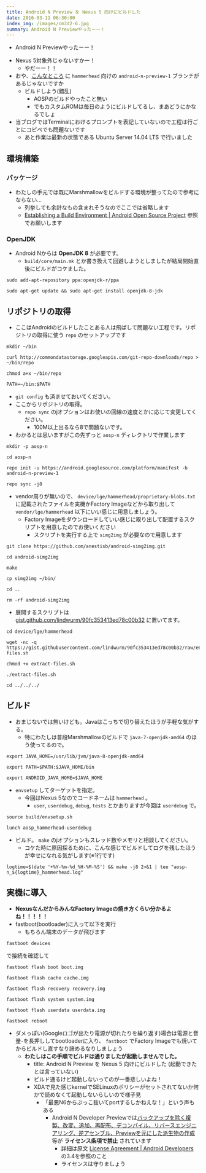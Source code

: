 ```yaml
---
title: Android N Preview を Nexus 5 向けにビルドした
date: 2016-03-11 06:30:00
index_img: /images/cm3d2-6.jpg
summary: Android N Previewやったーー！
---
```


- Android N Previewやったーー！
<!-- more -->

- Nexus 5対象外じゃないすかー！
    - やだーー！！
- おや、[こんなところ](https://android.googlesource.com/device/lge/hammerhead/+/android-n-preview-1) に `hammerhead` 向けの `android-n-preview-1` ブランチがあるじゃないですか
    - ビルドしよう(錯乱)
        - AOSPのビルドやったこと無い
        - でもカスタムROMは毎日のようにビルドしてるし、まあどうにかなるでしょ
- 当ブログではTerminalにおけるプロンプトを表記していないので工程は行ごとにコピペでも問題ないです
    - あと作業は最新の状態である Ubuntu Server 14.04 LTS で行いました

## 環境構築

### パッケージ

- わたしの手元では既にMarshmallowをビルドする環境が整ってたので参考にならない…
    - 列挙しても余計なもの含まれそうなのでここでは省略します
    - [Establishing a Build Environment | Android Open Source Project](https://source.android.com/source/initializing.html) 参照でお願いします

### OpenJDK

- Android Nからは **OpenJDK 8** が必要です。
    - `build/core/main.mk` とか書き換えて回避しようとしましたが結局開始直後にビルドがコケました。

```
sudo add-apt-repository ppa:openjdk-r/ppa
```

```
sudo apt-get update && sudo apt-get install openjdk-8-jdk
```

## リポジトリの取得

- ここはAndroidのビルドしたことある人は飛ばして問題ない工程です。リポジトリの取得に使う `repo` のセットアップです

```
mkdir ~/bin
```

```
curl http://commondatastorage.googleapis.com/git-repo-downloads/repo > ~/bin/repo
```

```
chmod a+x ~/bin/repo
```

```
PATH=~/bin:$PATH
```

- `git config` も済ませておいてください。
- ここからリポジトリの取得。
    - `repo sync` のjオプションはお使いの回線の速度とかに応じて変更してください。
        - 100M以上出るなら8で問題ないです。
- わかるとは思いますがこの先ずっと `aosp-n` ディレクトリで作業します

```
mkdir -p aosp-n
```

```
cd aosp-n
```

```
repo init -u https://android.googlesource.com/platform/manifest -b android-n-preview-1
```

```
repo sync -j8
```

- vendor周りが無いので、 `device/lge/hammerhead/proprietary-blobs.txt` に記載されたファイルを実機かFactory Imageなどから取り出して `vendor/lge/hammerhead` 以下にいい感じに用意しましょう。
    - Factory Imageをダウンロードしていい感じに取り出して配置するスクリプトを用意したのでお使いください
        - スクリプトを実行する上で `simg2img` が必要なので用意します

```
git clone https://github.com/anestisb/android-simg2img.git
```

```
cd android-simg2img
```

```
make
```

```
cp simg2img ~/bin/
```

```
cd ..
```

```
rm -rf android-simg2img
```

- 展開するスクリプトは [gist.github.com/lindwurm/90fc353413ed78c00b32](https://gist.github.com/lindwurm/90fc353413ed78c00b32) に置いてます。

```
cd device/lge/hammerhead
```

```
wget -nc -q https://gist.githubusercontent.com/lindwurm/90fc353413ed78c00b32/raw/e605b7c891e293dccfb047cb3f6b596f06f08b9b/extract-files.sh
```

```
chmod +x extract-files.sh
```

```
./extract-files.sh
```

```
cd ../../../
```

## ビルド

- おまじないでは無いけども。Javaはこっちで切り替えたほうが手軽な気がする。
    - 特にわたしは普段Marshmallowのビルドで `java-7-openjdk-amd64` のほう使ってるので。

```
export JAVA_HOME=/usr/lib/jvm/java-8-openjdk-amd64
```

```
export PATH=$PATH:$JAVA_HOME/bin
```

```
export ANDROID_JAVA_HOME=$JAVA_HOME
```

- `envsetup` してターゲットを指定。
    - 今回はNexus 5なのでコードネームは `hammerhead` 。
        - `user`, `userdebug`, `debug`, `tests` とかありますが今回は `userdebug` で。

```
source build/envsetup.sh
```

```
lunch aosp_hammerhead-userdebug
```

- ビルド。 `make` のjオプションもスレッド数やメモリと相談してください。
    - コケた時に原因探るために、こんな感じでビルドしてログを残したほうが幸せになれる気がします(※1行です)

```
logtime=$(date '+%Y-%m-%d_%H-%M-%S') && make -j8 2>&1 | tee "aosp-n_${logtime}_hammerhead.log"
```

## 実機に導入

* **NexusなんだからみんなFactory Imageの焼き方くらい分かるよね！！！！！**
* fastboot(bootloader)に入って以下を実行
  * もちろん端末のデータが飛びます

```
fastboot devices
```

で接続を確認して

```
fastboot flash boot boot.img
```

```
fastboot flash cache cache.img
```

```
fastboot flash recovery recovery.img
```

```
fastboot flash system system.img
```

```
fastboot flash userdata userdata.img
```

```
fastboot reboot
```

- ダメっぽい(Googleロゴが出たり電源が切れたりを繰り返す)場合は電源と音量-を長押ししてbootloaderに入り、 `fastboot` でFactory Imageでも焼いてからビルドし直すなり諦めるなりしましょう
    - **わたしはこの手順でビルドは通りましたが起動しませんでした。**
        - title: Android N Preview を Nexus 5 向けにビルドした (起動できたとは言っていない)
        - ビルド通るけど起動しないってのが一番悲しいよね！
        - XDAで見た感じkernelでSELinuxのポリシーがセットされてないか何かで読めなくて起動しないらしいので様子見
            - 「最悪N6からぶっこ抜いてportするしかねえな！」という声もある
                - Android N Developer Previewでは<u>バックアップを除く複製、改変、追加、再配布、デコンパイル、リバースエンジニアリング、逆アセンブル、Previewを元にした派生物の作成</u>等が **ライセンス条項で禁止** されています
                    - 詳細は原文 [License Agreement | Android Developers](http://developer.android.com/preview/license.html) の3.4を参照のこと
                    - ライセンスは守りましょう
